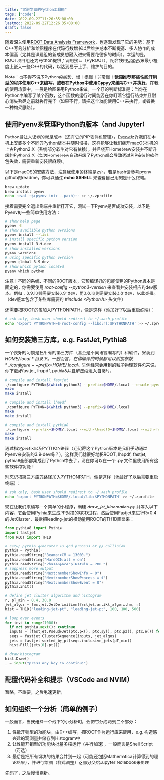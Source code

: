 ```yaml
---
title: "实验学家的Python工具箱"
tags: ["code"]
date: 2022-09-22T11:26:35+08:00
lastmod: 2022-09-22T12:26:35+08:00
draft: false
---
```


随着深入使用[ROOT Data Analysis Framework](https://root.cern)，也逐渐发现了它的劣势：基于C++写的分析和绘图程序在代码行数增长以后维护成本不断提高、多人协作的成本偏高（尤其是课题组的新成员想融入进来需要花很多的时间）。幸运的是，ROOT项目组还为Python提供了调用接口（PyROOT），配合使用[Cppyy](https://cppyy.readthedocs.io/en/latest/)来最小程度上嵌入一些C++的代码，以达到易于上手、维护的目的。

Note：也不得不说下Python的劣势，慢！很慢！非常慢！**我更推荐那些性能开销型的程序使用C++来编写，或者在Python中使用Cppyy来编写C++并执行**。在我的使用场景中，一般是绘图采用Python来做。一个好的判断标准是：当你在Python中编写了某个函数，这个函数的运行时间能否在你盯着它运行结束并且耐心消失殆尽之前就执行完毕（如果不行，请把这个功能使用C++来执行，或者换一种构架思路）。


## 使用Pyenv来管理Python的版本（and Jupyter）

Python最让人诟病的就是版本（还有它的PIP软件包管理），[Pyenv](https://github.com/pyenv/pyenv)允许我们在本机上安装多个不同的Python版本并随时切换，这样能够让我们绕开macOS本机的上古Python2.X（系统部分软件对它有依赖），并且绕开Homebrew安装并不断升级的Python3.X（每次Homebrew自动升级了Python都会导致透过PIP安装的软件包失效，需要重新安装很麻烦）。

以下是macOS的安装方法，注意我使用的终端是zsh，若是bash请参考pyenv github的readme，你可以通过 **echo $SHELL** 来查看自己用的是什么终端。

```zsh
brew update
brew install pyenv
echo 'eval "$(pyenv init --path)"' >> ~/.zprofile
```

接着需要完全退出终端并重新打开它，测试一下Pyenv是否成功安装，以下是Pyenv的一些简单使用方法：

```zsh
# show help page
pyenv -h
# show availible python versions
pyenv install --list
# install specific python version
pyenv install 3.9-dev
# show installed versions
pyenv versions
# using specific python version
pyenv global 3.9-dev
# show which python located
pyenv which python
```

注意！不同的系统、不同的ROOT版本，它预编译好的包能使用的Python版本是固定的，你需要使用 *root-config --python3-version* 来查看并安装相应的dev版本。例如：3.9.10则需要安装3.9-dev，而3.8.10则需要安装3.8-dev，以此类推。（dev版本包含了某些库需要的 *#include <Python.h>* 头文件）

还需要把ROOT的库加入PYTHONPATH，像是这样（添加好了以后重启终端）：

```bash
# zsh only, bash user should redirect to ~/.bash_profile
echo 'export PYTHONPATH=$(root-config --libdir):$PYTHONPATH' >> ~/.zprofile
```

## 如何安装第三方库，e.g. FastJet, Pythia8

一个良好的习惯是把所有的第三方库（甚至是不同语言编写的）和软件，安装到 *$HOME/.local* 目录下。一般而言，在你编译的时候都可以附加参数 *./configure --prefix=$HOME/.local*。举例经常会用到的粒子物理软件包来说，你下载好fastjet, lhapdf, pythia8并且解压缩进入目录时，

```bash
# compile and install fastjet
./configure PYTHON=$(which python3) --prefix=$HOME/.local --enable-pyext --enable-allcxxplugins
make
make install
```

```bash
# compile and install lhapdf
./configure PYTHON=$(which python3) --prefix=$HOME/.local
make
make install
```

```bash
# compile and install pythia8
./configure --prefix=$HOME/.local --with-lhapdf6=$HOME/.local --with-fastjet3=$HOME/.local --with-python-config=$(which python3-config)
make
make install
```

通过指定prefix以及PYTHON路径（还记得这个Python版本是我们手动通过Pyenv来安装的3.9-dev吗？），这样我们就很好地把ROOT, lhapdf, fastjet, pythia8全部都集成到了Python中去了，现在你可以在一个 *.py* 文件里使用所有这些软件的功能！

别忘记把第三方库的路径加入PYTHONPATH，像是这样（添加好了以后需要重启终端）：

```bash
# zsh only, bash user should redirect to ~/.bash_profile
echo 'export PYTHONPATH=$HOME/.local/lib:$PYTHONPATH' >> ~/.zprofile
```

现在让我们来编写一个简单的小程序，新建 *draw_jet_kinematics.py* 并写入以下内容，它会使用Pythia来生成PP对撞的QCD过程，然后使用Fastjet来进行R=0.4的JetCluster，最后把leading-jet的横动量用ROOT的TH1D画出来：

```python
from pythia8 import Pythia
import fastjet
from ROOT import TH1D

# setup pythia generator as qcd process at pp collision
pythia = Pythia()
pythia.readString("Beams:eCM = 13000.")
pythia.readString("HardQCD:all = on")
pythia.readString("PhaseSpace:pTHatMin = 200.")
# suppress more output
pythia.readString("Next:numberShowInfo = 0")
pythia.readString("Next:numberShowProcess = 0")
pythia.readString("Next:numberShowEvent = 0")
pythia.init()

# define jet cluster algorithm and histogram
r, pT_min = 0.4, 30.0
jet_algos = fastjet.JetDefinition(fastjet.antikt_algorithm, r)
hist = TH1D("leading-jet-pt", "leading-jet-pt", 100, 100, 500)

# loop over events
for ievt in range(1000):
  if not pythia.next(): continue
  inputs = [fastjet.PseudoJet(ptc.px(), ptc.py(), ptc.pz(), ptc.e()) for ptc in pythia.event if ptc.isFinal()]
  seqs = fastjet.ClusterSequence(inputs, jet_algos)
  jets = fastjet.sorted_by_pt(seqs.inclusive_jets(pT_min))
  hist.Fill(jets[0].pt())

# draw histogram
hist.Draw()
_ = input("press any key to continue")
```

## 配置代码补全和提示（VSCode and NVIM）

暂略，不重要，之后龟速更新。

## 如何组织一个分析（简单的例子）

一般而言，当我组织一个线下的小分析时，会把它分成两到三个部分：

1. 性能开销型的功能块，由C++编写，把ROOT作为运行库来使用，e.g. 构造感兴趣的观测量并储存到Histogram中
2. 让性能开销型的功能块批量多核运行（并行加速），一般而言是Shell Script（可选）
3. 最后是把所有切块的结果合并到一起（可能还包括Mathematica计算得到的理论结果），并进行绘图（样式调整）这部分交给Jupyter Notebook来处理

先鸽了，之后慢慢更新。


